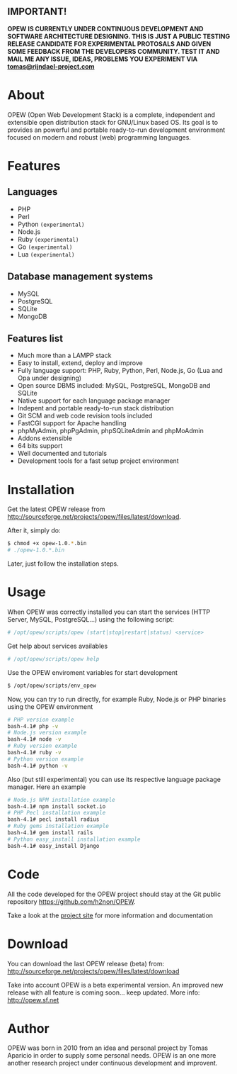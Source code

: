 ## IMPORTANT!
**OPEW IS CURRENTLY UNDER CONTINUOUS DEVELOPMENT AND SOFTWARE ARCHITECTURE DESIGNING. 
THIS IS JUST A PUBLIC TESTING RELEASE CANDIDATE FOR EXPERIMENTAL PROTOSALS AND 
GIVEN SOME FEEDBACK FROM THE DEVELOPERS COMMUNITY. TEST IT AND MAIL ME ANY ISSUE, IDEAS, PROBLEMS YOU EXPERIMENT VIA <tomas@rijndael-project.com>**

# About

OPEW (Open Web Development Stack) is a complete, independent and extensible open distribution stack for GNU/Linux based OS. 
Its goal is to provides an powerful and portable ready-to-run development environment focused on modern and robust (web) programming languages. 

# Features

## Languages

* PHP 
* Perl
* Python `(experimental)`
* Node.js
* Ruby `(experimental)`
* Go `(experimental)`
* Lua `(experimental)`

## Database management systems

* MySQL 
* PostgreSQL
* SQLite
* MongoDB

## Features list

* Much more than a LAMPP stack
* Easy to install, extend, deploy and improve
* Fully language support: PHP, Ruby, Python, Perl, Node.js, Go (Lua and Opa under designing)
* Open source DBMS included: MySQL, PostgreSQL, MongoDB and SQLite
* Native support for each language package manager 
* Indepent and portable ready-to-run stack distribution
* Git SCM and web code revision tools included
* FastCGI support for Apache handling
* phpMyAdmin, phpPgAdmin, phpSQLiteAdmin and phpMoAdmin
* Addons extensible 
* 64 bits support
* Well documented and tutorials 
* Development tools for a fast setup project environment

# Installation

Get the latest OPEW release from <http://sourceforge.net/projects/opew/files/latest/download>.

After it, simply do:

```bash
$ chmod +x opew-1.0.*.bin
# ./opew-1.0.*.bin
```

Later, just follow the installation steps.

# Usage

When OPEW was correctly installed you can start the services (HTTP Server, MySQL, PostgreSQL...) using the following script:

```bash
# /opt/opew/scripts/opew (start|stop|restart|status) <service> 
```

Get help about services availables

```bash
# /opt/opew/scripts/opew help
```

Use the OPEW enviroment variables for start development

```bash
$ /opt/opew/scripts/env_opew
```

Now, you can try to run directly, for example Ruby, Node.js or PHP binaries using the OPEW environment 

```bash
# PHP version example
bash-4.1# php -v
# Node.js version example
bash-4.1# node -v
# Ruby version example
bash-4.1# ruby -v 
# Python version example
bash-4.1# python -v
```

Also (but still experimental) you can use its respective language package manager. Here an example

```bash
# Node.js NPM installation example
bash-4.1# npm install socket.io
# PHP Pecl installation example
bash-4.1# pecl install radius
# Ruby gems installation example
bash-4.1# gem install rails
# Python easy_install installation example
bash-4.1# easy_install Django
```

# Code

All the code developed for the OPEW project should stay at the Git public repository <https://github.com/h2non/OPEW>.

Take a look at the [project site](http://opew.sf.net) for more information and documentation

# Download

You can download the last OPEW release (beta) from:
http://sourceforge.net/projects/opew/files/latest/download

Take into account OPEW is a beta experimental version.
An improved new release with all feature is coming soon... keep updated.
More info: <http://opew.sf.net>

# Author

OPEW was born in 2010 from an idea and personal project by Tomas Aparicio in order to supply some personal needs.
OPEW is an one more another research project under continuous development and improvent. 

